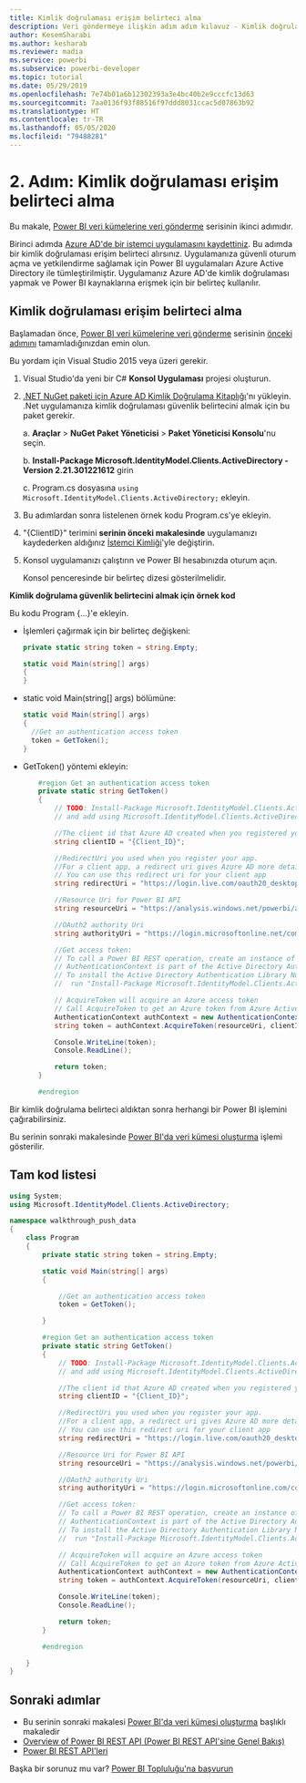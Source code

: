 ```yaml
---
title: Kimlik doğrulaması erişim belirteci alma
description: Veri göndermeye ilişkin adım adım kılavuz - Kimlik doğrulaması erişim belirteci alma
author: KesemSharabi
ms.author: kesharab
ms.reviewer: madia
ms.service: powerbi
ms.subservice: powerbi-developer
ms.topic: tutorial
ms.date: 05/29/2019
ms.openlocfilehash: 7e74b01a6b12302393a3e4bc40b2e9cccfc13d63
ms.sourcegitcommit: 7aa0136f93f88516f97ddd8031ccac5d07863b92
ms.translationtype: HT
ms.contentlocale: tr-TR
ms.lasthandoff: 05/05/2020
ms.locfileid: "79488281"
---
```

# <a name="step-2-get-an-authentication-access-token"></a>2\. Adım: Kimlik doğrulaması erişim belirteci alma

Bu makale, [Power BI veri kümelerine veri gönderme](walkthrough-push-data.md) serisinin ikinci adımıdır.

Birinci adımda [Azure AD'de bir istemci uygulamasını kaydettiniz](../embedded/register-app.md). Bu adımda bir kimlik doğrulaması erişim belirteci alırsınız. Uygulamanıza güvenli oturum açma ve yetkilendirme sağlamak için Power BI uygulamaları Azure Active Directory ile tümleştirilmiştir. Uygulamanız Azure AD'de kimlik doğrulaması yapmak ve Power BI kaynaklarına erişmek için bir belirteç kullanılır.

## <a name="get-an-authentication-access-token"></a>Kimlik doğrulaması erişim belirteci alma

Başlamadan önce, [Power BI veri kümelerine veri gönderme](../embedded/register-app.md) serisinin [önceki adımını](walkthrough-push-data.md) tamamladığınızdan emin olun. 

Bu yordam için Visual Studio 2015 veya üzeri gerekir.

1. Visual Studio'da yeni bir C# **Konsol Uygulaması** projesi oluşturun.

2. [.NET NuGet paketi için Azure AD Kimlik Doğrulama Kitaplığı](https://www.nuget.org/packages/Microsoft.IdentityModel.Clients.ActiveDirectory/2.22.302111727)'nı yükleyin. .Net uygulamanıza kimlik doğrulaması güvenlik belirtecini almak için bu paket gerekir. 

     a. **Araçlar** > **NuGet Paket Yöneticisi** > **Paket Yöneticisi Konsolu**'nu seçin.

     b. **Install-Package Microsoft.IdentityModel.Clients.ActiveDirectory -Version 2.21.301221612** girin

     c. Program.cs dosyasına `using Microsoft.IdentityModel.Clients.ActiveDirectory;` ekleyin.

3. Bu adımlardan sonra listelenen örnek kodu Program.cs'ye ekleyin.

4. "{ClientID}" terimini **serinin önceki makalesinde** uygulamanızı kaydederken aldığınız [İstemci Kimliği](../embedded/register-app.md)'yle değiştirin.

5. Konsol uygulamanızı çalıştırın ve Power BI hesabınızda oturum açın. 

   Konsol penceresinde bir belirteç dizesi gösterilmelidir.

**Kimlik doğrulama güvenlik belirtecini almak için örnek kod**

Bu kodu Program {...}'e ekleyin.

* İşlemleri çağırmak için bir belirteç değişkeni: 
  
  ```csharp
  private static string token = string.Empty;
  
  static void Main(string[] args)
  {
  }
  ```
* static void Main(string[] args) bölümüne:
  
  ```csharp
  static void Main(string[] args)
  {
    //Get an authentication access token
    token = GetToken();
  }
  ```
* GetToken() yöntemi ekleyin:

```csharp
       #region Get an authentication access token
       private static string GetToken()
       {
           // TODO: Install-Package Microsoft.IdentityModel.Clients.ActiveDirectory -Version 2.21.301221612
           // and add using Microsoft.IdentityModel.Clients.ActiveDirectory

           //The client id that Azure AD created when you registered your client app.
           string clientID = "{Client_ID}";

           //RedirectUri you used when you register your app.
           //For a client app, a redirect uri gives Azure AD more details on the application that it will authenticate.
           // You can use this redirect uri for your client app
           string redirectUri = "https://login.live.com/oauth20_desktop.srf";

           //Resource Uri for Power BI API
           string resourceUri = "https://analysis.windows.net/powerbi/api";

           //OAuth2 authority Uri
           string authorityUri = "https://login.microsoftonline.net/common/";

           //Get access token:
           // To call a Power BI REST operation, create an instance of AuthenticationContext and call AcquireToken
           // AuthenticationContext is part of the Active Directory Authentication Library NuGet package
           // To install the Active Directory Authentication Library NuGet package in Visual Studio,
           //  run "Install-Package Microsoft.IdentityModel.Clients.ActiveDirectory" from the nuget Package Manager Console.

           // AcquireToken will acquire an Azure access token
           // Call AcquireToken to get an Azure token from Azure Active Directory token issuance endpoint
           AuthenticationContext authContext = new AuthenticationContext(authorityUri);
           string token = authContext.AcquireToken(resourceUri, clientID, new Uri(redirectUri)).AccessToken;

           Console.WriteLine(token);
           Console.ReadLine();

           return token;
       }

       #endregion
```

Bir kimlik doğrulama belirteci aldıktan sonra herhangi bir Power BI işlemini çağırabilirsiniz.

Bu serinin sonraki makalesinde [Power BI'da veri kümesi oluşturma](walkthrough-push-data-create-dataset.md) işlemi gösterilir.


## <a name="complete-code-listing"></a>Tam kod listesi

```csharp
using System;
using Microsoft.IdentityModel.Clients.ActiveDirectory;

namespace walkthrough_push_data
{
    class Program
    {
        private static string token = string.Empty;

        static void Main(string[] args)
        {

            //Get an authentication access token
            token = GetToken();

        }

        #region Get an authentication access token
        private static string GetToken()
        {
            // TODO: Install-Package Microsoft.IdentityModel.Clients.ActiveDirectory -Version 2.21.301221612
            // and add using Microsoft.IdentityModel.Clients.ActiveDirectory

            //The client id that Azure AD created when you registered your client app.
            string clientID = "{Client_ID}";

            //RedirectUri you used when you register your app.
            //For a client app, a redirect uri gives Azure AD more details on the application that it will authenticate.
            // You can use this redirect uri for your client app
            string redirectUri = "https://login.live.com/oauth20_desktop.srf";

            //Resource Uri for Power BI API
            string resourceUri = "https://analysis.windows.net/powerbi/api";

            //OAuth2 authority Uri
            string authorityUri = "https://login.microsoftonline.com/common/";

            //Get access token:
            // To call a Power BI REST operation, create an instance of AuthenticationContext and call AcquireToken
            // AuthenticationContext is part of the Active Directory Authentication Library NuGet package
            // To install the Active Directory Authentication Library NuGet package in Visual Studio,
            //  run "Install-Package Microsoft.IdentityModel.Clients.ActiveDirectory" from the nuget Package Manager Console.

            // AcquireToken will acquire an Azure access token
            // Call AcquireToken to get an Azure token from Azure Active Directory token issuance endpoint
            AuthenticationContext authContext = new AuthenticationContext(authorityUri);
            string token = authContext.AcquireToken(resourceUri, clientID, new Uri(redirectUri)).AccessToken;

            Console.WriteLine(token);
            Console.ReadLine();

            return token;
        }

        #endregion

    }
}
```



## <a name="next-steps"></a>Sonraki adımlar

* Bu serinin sonraki makalesi [Power BI'da veri kümesi oluşturma](walkthrough-push-data-create-dataset.md) başlıklı makaledir
* [Overview of Power BI REST API (Power BI REST API'sine Genel Bakış)](overview-of-power-bi-rest-api.md)  
* [Power BI REST API'leri](https://docs.microsoft.com/rest/api/power-bi/)  

Başka bir sorunuz mu var? [Power BI Topluluğu'na başvurun](https://community.powerbi.com/)